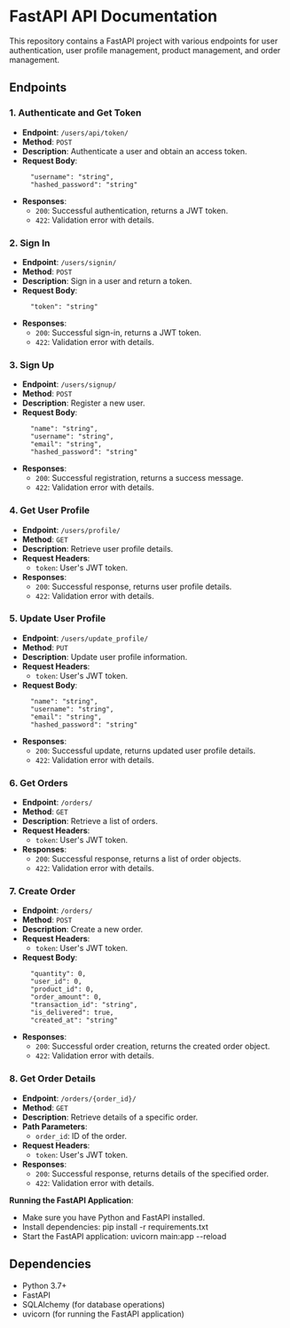 # FastAPI API Documentation

This repository contains a FastAPI project with various endpoints for user authentication, user profile management, product management, and order management.

## Endpoints

### 1. Authenticate and Get Token

- **Endpoint**: `/users/api/token/`
- **Method**: `POST`
- **Description**: Authenticate a user and obtain an access token.
- **Request Body**:
  ```{
    "username": "string",
    "hashed_password": "string"
  
- **Responses**:
  - `200`: Successful authentication, returns a JWT token.
  - `422`: Validation error with details.

### 2. Sign In

- **Endpoint**: `/users/signin/`
- **Method**: `POST`
- **Description**: Sign in a user and return a token.
- **Request Body**:
  ```{
    "token": "string"
  
- **Responses**:
  - `200`: Successful sign-in, returns a JWT token.
  - `422`: Validation error with details.

### 3. Sign Up

- **Endpoint**: `/users/signup/`
- **Method**: `POST`
- **Description**: Register a new user.
- **Request Body**:
  ```
    "name": "string",
    "username": "string",
    "email": "string",
    "hashed_password": "string"
  
- **Responses**:
  - `200`: Successful registration, returns a success message.
  - `422`: Validation error with details.

### 4. Get User Profile

- **Endpoint**: `/users/profile/`
- **Method**: `GET`
- **Description**: Retrieve user profile details.
- **Request Headers**:
  - `token`: User's JWT token.
- **Responses**:
  - `200`: Successful response, returns user profile details.
  - `422`: Validation error with details.

### 5. Update User Profile

- **Endpoint**: `/users/update_profile/`
- **Method**: `PUT`
- **Description**: Update user profile information.
- **Request Headers**:
  - `token`: User's JWT token.
- **Request Body**:
  ```
    "name": "string",
    "username": "string",
    "email": "string",
    "hashed_password": "string"
  
- **Responses**:
  - `200`: Successful update, returns updated user profile details.
  - `422`: Validation error with details.

### 6. Get Orders

- **Endpoint**: `/orders/`
- **Method**: `GET`
- **Description**: Retrieve a list of orders.
- **Request Headers**:
  - `token`: User's JWT token.
- **Responses**:
  - `200`: Successful response, returns a list of order objects.
  - `422`: Validation error with details.

### 7. Create Order

- **Endpoint**: `/orders/`
- **Method**: `POST`
- **Description**: Create a new order.
- **Request Headers**:
  - `token`: User's JWT token.
- **Request Body**:
  ```
    "quantity": 0,
    "user_id": 0,
    "product_id": 0,
    "order_amount": 0,
    "transaction_id": "string",
    "is_delivered": true,
    "created_at": "string"
  
- **Responses**:
  - `200`: Successful order creation, returns the created order object.
  - `422`: Validation error with details.

### 8. Get Order Details

- **Endpoint**: `/orders/{order_id}/`
- **Method**: `GET`
- **Description**: Retrieve details of a specific order.
- **Path Parameters**:
  - `order_id`: ID of the order.
- **Request Headers**:
  - `token`: User's JWT token.
- **Responses**:
  - `200`: Successful response, returns details of the specified order.
  - `422`: Validation error with details.

**Running the FastAPI Application**:
   - Make sure you have Python and FastAPI installed.
   - Install dependencies:
     pip install -r requirements.txt
   - Start the FastAPI application:
     uvicorn main:app --reload

## Dependencies

- Python 3.7+
- FastAPI
- SQLAlchemy (for database operations)
- uvicorn (for running the FastAPI application)


